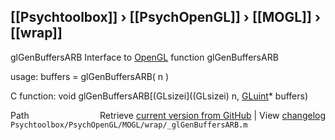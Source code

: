 ## [[Psychtoolbox]] &#8250; [[PsychOpenGL]] &#8250; [[MOGL]] &#8250; [[wrap]]

glGenBuffersARB  Interface to [OpenGL](OpenGL) function glGenBuffersARB  
  
usage:  buffers = glGenBuffersARB( n )  
  
C function:  void glGenBuffersARB[(GLsizei]((GLsizei) n, [GLuint](GLuint)\* buffers)  




<div class="code_header" style="text-align:right;">
  <span style="float:left;">Path&nbsp;&nbsp;</span> <span class="counter">Retrieve <a href=
  "https://raw.github.com/Psychtoolbox-3/Psychtoolbox-3/beta/Psychtoolbox/PsychOpenGL/MOGL/wrap/_glGenBuffersARB.m">current version from GitHub</a> | View <a href=
  "https://github.com/Psychtoolbox-3/Psychtoolbox-3/commits/beta/Psychtoolbox/PsychOpenGL/MOGL/wrap/_glGenBuffersARB.m">changelog</a></span>
</div>
<div class="code">
  <code>Psychtoolbox/PsychOpenGL/MOGL/wrap/_glGenBuffersARB.m</code>
</div>

